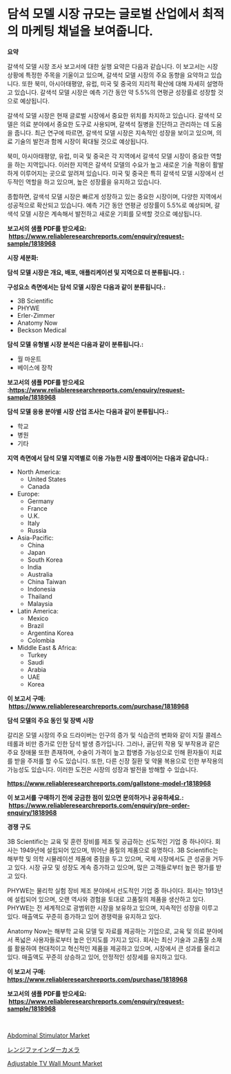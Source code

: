 <p><h1>담석 모델 시장 규모는 글로벌 산업에서 최적의 마케팅 채널을 보여줍니다.</h1></p><p><strong>요약</strong></p>
<p><p>갈색석 모델 시장 조사 보고서에 대한 실행 요약은 다음과 같습니다. 이 보고서는 시장 상황에 특정한 주목을 기울이고 있으며, 갈색석 모델 시장의 주요 동향을 요약하고 있습니다. 또한 북미, 아시아태평양, 유럽, 미국 및 중국의 지리적 확산에 대해 자세히 설명하고 있습니다. 갈색석 모델 시장은 예측 기간 동안 약 5.5%의 연평균 성장률로 성장할 것으로 예상됩니다.</p><p>갈색석 모델 시장은 현재 글로벌 시장에서 중요한 위치를 차지하고 있습니다. 갈색석 모델은 의료 분야에서 중요한 도구로 사용되며, 갈색석 질병을 진단하고 관리하는 데 도움을 줍니다. 최근 연구에 따르면, 갈색석 모델 시장은 지속적인 성장을 보이고 있으며, 의료 기술의 발전과 함께 시장이 확대될 것으로 예상됩니다.</p><p>북미, 아시아태평양, 유럽, 미국 및 중국은 각 지역에서 갈색석 모델 시장이 중요한 역할을 하는 지역입니다. 이러한 지역은 갈색석 모델의 수요가 높고 새로운 기술 적용이 활발하게 이루어지는 곳으로 알려져 있습니다. 미국 및 중국은 특히 갈색석 모델 시장에서 선두적인 역할을 하고 있으며, 높은 성장률을 유지하고 있습니다.</p><p>종합하면, 갈색석 모델 시장은 빠르게 성장하고 있는 중요한 시장이며, 다양한 지역에서 성공적으로 확산되고 있습니다. 예측 기간 동안 연평균 성장률이 5.5%로 예상되며, 갈색석 모델 시장은 계속해서 발전하고 새로운 기회를 모색할 것으로 예상됩니다.</p></p>
<p><strong>보고서의 샘플 PDF를 받으세요: &nbsp;<a href="https://www.reliableresearchreports.com/enquiry/request-sample/1818968">https://www.reliableresearchreports.com/enquiry/request-sample/1818968</a></strong></p>
<p><strong>시장 세분화:</strong></p>
<p><strong> 담석 모델 시장은 개요, 배포, 애플리케이션 및 지역으로 더 분류됩니다. :</strong></p>
<p><strong>구성요소 측면에서는 담석 모델 시장은 다음과 같이 분류됩니다.:</strong></p>
<p><ul><li>3B Scientific</li><li>PHYWE</li><li>Erler-Zimmer</li><li>Anatomy Now</li><li>Beckson Medical</li></ul></p>
<p><strong> 담석 모델 유형별 시장 분석은 다음과 같이 분류됩니다.:</strong></p>
<p><ul><li>월 마운트</li><li>베이스에 장착</li></ul></p>
<p><strong>보고서의 샘플 PDF를 받으세요 :<a href="https://www.reliableresearchreports.com/enquiry/request-sample/1818968">https://www.reliableresearchreports.com/enquiry/request-sample/1818968</a></strong></p>
<p><strong> 담석 모델 응용 분야별 시장 산업 조사는 다음과 같이 분류됩니다.:</strong></p>
<p><ul><li>학교</li><li>병원</li><li>기타</li></ul></p>
<p><strong>지역 측면에서 담석 모델 지역별로 이용 가능한 시장 플레이어는 다음과 같습니다.:</strong></p>
<p><ul>
    <li>
        North America:
        <ul>
            <li>United States</li>
            <li>Canada</li>
        </ul>
    </li>
    <li>
        Europe:
        <ul>
            <li>Germany</li>
            <li>France</li>
            <li>U.K.</li>
            <li>Italy</li>
            <li>Russia</li>
        </ul>
    </li>
    <li>
        Asia-Pacific:
        <ul>
            <li>China</li>
            <li>Japan</li>
            <li>South Korea</li>
            <li>India</li>
            <li>Australia</li>
            <li>China Taiwan</li>
            <li>Indonesia</li>
            <li>Thailand</li>
            <li>Malaysia</li>
        </ul>
    </li>
    <li>
        Latin America:
        <ul>
            <li>Mexico</li>
            <li>Brazil</li>
            <li>Argentina Korea</li>
            <li>Colombia</li>
        </ul>
    </li>
    <li>
        Middle East & Africa:
        <ul>
            <li>Turkey</li>
            <li>Saudi</li>
            <li>Arabia</li>
            <li>UAE</li>
            <li>Korea</li>
        </ul>
    </li>
    </ul></p>
<p><strong>이 보고서 구매: &nbsp;<a href="https://www.reliableresearchreports.com/purchase/1818968">https://www.reliableresearchreports.com/purchase/1818968</a></strong></p>
<p><strong>담석 모델의 주요 동인 및 장벽 시장</strong></p>
<p><p>갈리온 모델 시장의 주요 드라이버는 인구의 증가 및 식습관의 변화와 같이 지질 콜레스테롤과 비만 증가로 인한 담석 발생 증가입니다. 그러나, 골단위 작용 및 부작용과 같은 주요 장애물 또한 존재하며, 수술이 가격이 높고 합병증 가능성으로 인해 환자들이 치료를 받을 주저를 할 수도 있습니다. 또한, 다른 신장 질환 및 약물 복용으로 인한 부작용의 가능성도 있습니다. 이러한 도전은 시장의 성장과 발전을 방해할 수 있습니다.</p></p>
<p><strong><a href="https://www.reliableresearchreports.com/gallstone-model-r1818968">https://www.reliableresearchreports.com/gallstone-model-r1818968</a></strong></p>
<p><strong>이 보고서를 구매하기 전에 궁금한 점이 있으면 문의하거나 공유하세요.: &nbsp;<a href="https://www.reliableresearchreports.com/enquiry/pre-order-enquiry/1818968">https://www.reliableresearchreports.com/enquiry/pre-order-enquiry/1818968</a></strong></p>
<p><strong>경쟁 구도</strong></p>
<p><p>3B Scientific는 교육 및 훈련 장비를 제조 및 공급하는 선도적인 기업 중 하나이다. 회사는 1949년에 설립되어 있으며, 뛰어난 품질의 제품으로 유명하다. 3B Scientific는 해부학 및 의학 시뮬레이션 제품에 중점을 두고 있으며, 국제 시장에서도 큰 성공을 거두고 있다. 시장 규모 및 성장도 계속 증가하고 있으며, 많은 고객들로부터 높은 평가를 받고 있다.</p><p>PHYWE는 물리학 실험 장비 제조 분야에서 선도적인 기업 중 하나이다. 회사는 1913년에 설립되어 있으며, 오랜 역사와 경험을 토대로 고품질의 제품을 생산하고 있다. PHYWE는 전 세계적으로 광범위한 시장을 보유하고 있으며, 지속적인 성장을 이루고 있다. 매출액도 꾸준히 증가하고 있어 경쟁력을 유지하고 있다.</p><p>Anatomy Now는 해부학 교육 모델 및 자료를 제공하는 기업으로, 교육 및 의료 분야에서 폭넓은 사용자들로부터 높은 인지도를 가지고 있다. 회사는 최신 기술과 고품질 소재를 활용하여 현대적이고 혁신적인 제품을 제공하고 있으며, 시장에서 큰 성과를 올리고 있다. 매출액도 꾸준히 상승하고 있어, 안정적인 성장세를 유지하고 있다.</p></p>
<p><strong>이 보고서 구매: &nbsp; <a href="https://www.reliableresearchreports.com/purchase/1818968">https://www.reliableresearchreports.com/purchase/1818968</a></strong></p>
<p><strong>보고서의 샘플 PDF를 받으세요: &nbsp;<a href="https://www.reliableresearchreports.com/enquiry/request-sample/1818968">https://www.reliableresearchreports.com/enquiry/request-sample/1818968</a></strong><strong></strong></p>
<p>&nbsp;</p>
<p><p><a href="https://www.linkedin.com/pulse/abdominal-stimulator-market-research-report-its-history-forecast-nttae?trackingId=LLEv51kIhRfbXcUAqEnYyw%3D%3D">Abdominal Stimulator Market</a></p><p><a href="https://github.com/zoetazuur/Market-Research-Report-List-1/blob/main/419101232183.md">レンジファインダーカメラ</a></p><p><a href="https://www.linkedin.com/pulse/adjustable-tv-wall-mount-market-share-evolution-growth-trends-fqyie?trackingId=JJq5yCQjcYBGvS13vSBwLg%3D%3D">Adjustable TV Wall Mount Market</a></p></p>